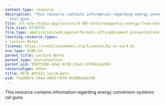 ```yaml
---
content_type: resource
description: 'This resource contains information regarding energy conversion systems:
  rail guns.'
file: /ol-ocw-studio-app/courses/6-007-electromagnetic-energy-from-motors-to-lasers-spring-2011/f42d86cb544a405df67b9c6d02ede240_MIT6_007S11_lec14.pptx
file_size: 6776755
file_type: application/vnd.openxmlformats-officedocument.presentationml.presentation
learning_resource_types:
- Lecture Notes
license: https://creativecommons.org/licenses/by-nc-sa/4.0/
ocw_type: OCWFile
parent_title: Lecture Notes
parent_type: CourseSection
parent_uid: 95875286-a9a2-6136-23ed-137d8e2aa90d
resourcetype: Other
title: MIT6_007S11_lec14.pptx
uid: f42d86cb-544a-405d-f67b-9c6d02ede240
---
```

This resource contains information regarding energy conversion systems: rail guns.
